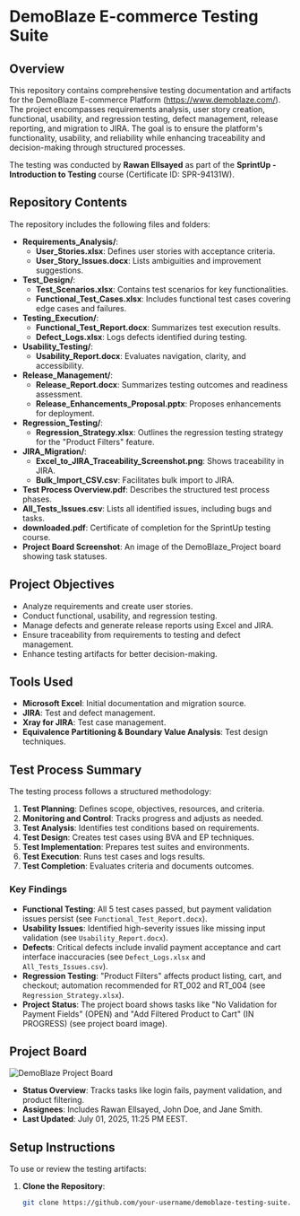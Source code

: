 # DemoBlaze E-commerce Testing Suite

## Overview
This repository contains comprehensive testing documentation and artifacts for the DemoBlaze E-commerce Platform (https://www.demoblaze.com/). The project encompasses requirements analysis, user story creation, functional, usability, and regression testing, defect management, release reporting, and migration to JIRA. The goal is to ensure the platform's functionality, usability, and reliability while enhancing traceability and decision-making through structured processes.

The testing was conducted by **Rawan Ellsayed** as part of the **SprintUp - Introduction to Testing** course (Certificate ID: SPR-94131W).

## Repository Contents
The repository includes the following files and folders:
- **Requirements_Analysis/**:
  - **User_Stories.xlsx**: Defines user stories with acceptance criteria.
  - **User_Story_Issues.docx**: Lists ambiguities and improvement suggestions.
- **Test_Design/**:
  - **Test_Scenarios.xlsx**: Contains test scenarios for key functionalities.
  - **Functional_Test_Cases.xlsx**: Includes functional test cases covering edge cases and failures.
- **Testing_Execution/**:
  - **Functional_Test_Report.docx**: Summarizes test execution results.
  - **Defect_Logs.xlsx**: Logs defects identified during testing.
- **Usability_Testing/**:
  - **Usability_Report.docx**: Evaluates navigation, clarity, and accessibility.
- **Release_Management/**:
  - **Release_Report.docx**: Summarizes testing outcomes and readiness assessment.
  - **Release_Enhancements_Proposal.pptx**: Proposes enhancements for deployment.
- **Regression_Testing/**:
  - **Regression_Strategy.xlsx**: Outlines the regression testing strategy for the "Product Filters" feature.
- **JIRA_Migration/**:
  - **Excel_to_JIRA_Traceability_Screenshot.png**: Shows traceability in JIRA.
  - **Bulk_Import_CSV.csv**: Facilitates bulk import to JIRA.
- **Test Process Overview.pdf**: Describes the structured test process phases.
- **All_Tests_Issues.csv**: Lists all identified issues, including bugs and tasks.
- **downloaded.pdf**: Certificate of completion for the SprintUp testing course.
- **Project Board Screenshot**: An image of the DemoBlaze_Project board showing task statuses.

## Project Objectives
- Analyze requirements and create user stories.
- Conduct functional, usability, and regression testing.
- Manage defects and generate release reports using Excel and JIRA.
- Ensure traceability from requirements to testing and defect management.
- Enhance testing artifacts for better decision-making.

## Tools Used
- **Microsoft Excel**: Initial documentation and migration source.
- **JIRA**: Test and defect management.
- **Xray for JIRA**: Test case management.
- **Equivalence Partitioning & Boundary Value Analysis**: Test design techniques.

## Test Process Summary
The testing process follows a structured methodology:
1. **Test Planning**: Defines scope, objectives, resources, and criteria.
2. **Monitoring and Control**: Tracks progress and adjusts as needed.
3. **Test Analysis**: Identifies test conditions based on requirements.
4. **Test Design**: Creates test cases using BVA and EP techniques.
5. **Test Implementation**: Prepares test suites and environments.
6. **Test Execution**: Runs test cases and logs results.
7. **Test Completion**: Evaluates criteria and documents outcomes.

### Key Findings
- **Functional Testing**: All 5 test cases passed, but payment validation issues persist (see `Functional_Test_Report.docx`).
- **Usability Issues**: Identified high-severity issues like missing input validation (see `Usability_Report.docx`).
- **Defects**: Critical defects include invalid payment acceptance and cart interface inaccuracies (see `Defect_Logs.xlsx` and `All_Tests_Issues.csv`).
- **Regression Testing**: "Product Filters" affects product listing, cart, and checkout; automation recommended for RT_002 and RT_004 (see `Regression_Strategy.xlsx`).
- **Project Status**: The project board shows tasks like "No Validation for Payment Fields" (OPEN) and "Add Filtered Product to Cart" (IN PROGRESS) (see project board image).

## Project Board
![DemoBlaze Project Board](attachment://DemoBlaze_Project_board.png)
- **Status Overview**: Tracks tasks like login fails, payment validation, and product filtering.
- **Assignees**: Includes Rawan Ellsayed, John Doe, and Jane Smith.
- **Last Updated**: July 01, 2025, 11:25 PM EEST.

## Setup Instructions
To use or review the testing artifacts:
1. **Clone the Repository**:
   ```bash
   git clone https://github.com/your-username/demoblaze-testing-suite.git
